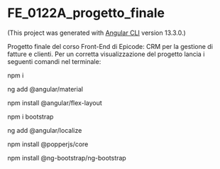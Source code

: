 # FE_0122A_progetto_finale
(This project was generated with [Angular CLI](https://github.com/angular/angular-cli) version 13.3.0.)

Progetto finale del corso Front-End di Epicode: CRM per la gestione di fatture e clienti.
Per un corretta visualizzazione del progetto lancia i seguenti comandi nel terminale:

npm i

ng add @angular/material

npm install @angular/flex-layout

npm i bootstrap

ng add @angular/localize

npm install @popperjs/core

npm install @ng-bootstrap/ng-bootstrap
